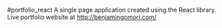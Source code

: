 #portfolio_react 
A single page application created using the React library.
Live portfolio website at http://benjamingomori.com/
